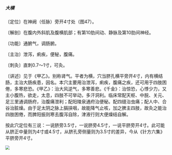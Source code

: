##### 大横

〔定位〕在神阙（任脉）旁开4寸处（图47）。

〔解剖〕在腹内外斜肌及腹横肌部；有第10肋间动、静脉及第10肋间神经。

〔功能〕通腑气，调肠腑。

〔主治〕泄泻，痢疾，便秘，腹痛。

〔刺灸〕直刺0.7～1寸，可灸。

〔讲述〕见于《甲乙》。别称肾气。平者为横，穴当脐孔横平旁开4寸，内有横结肠，主治大肠疾患，因名。本穴主要用治泄泻，痢疾，腹痛之疾，还可用于四肢困倦，多寒悲恐。《甲乙》：治大风逆气，多寒善悲。《千金》：治惊恐，心悸少力，又主小腹热，欲走，太息，四肢不可举动，多汗洞利。临床常配天枢、中脘、关元、足三里通调肠府，治腹痛泄利；配阳陵泉通府治便秘。配四缝治虫痛；配人中、合谷治脏燥。由于足太阴之脉上膈挟咽，故能降气止咳，加之脾主四肢，故灸之能治四肢困倦，而脾阳振则寒去腹泻自除，津液行则大便燥结自解。

按此穴定位有三说：一说脐旁3.5寸，一说脐旁4.5寸，一说平脐旁开4寸。此可能从脐正中量则为4寸或4.5寸，从脐孔旁侧量则为3.5寸的差异，今从《针方六集》平脐旁开4寸。

<img src="img/图47.jpg" style="zoom:80%;" />
